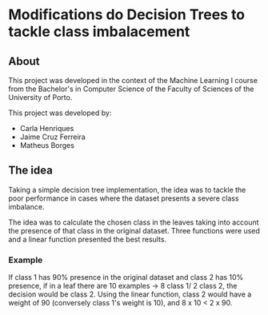 # Modifications do Decision Trees to tackle class imbalacement #

## About ##

This project was developed in the context of the Machine Learning I course from the Bachelor's in Computer Science of the Faculty of Sciences of the University of Porto.

This project was developed by:

* Carla Henriques
* Jaime Cruz Ferreira
* Matheus Borges

## The idea ##

Taking a simple decision tree implementation, the idea was to tackle the poor performance in cases where the dataset presents a severe class imbalance.

The idea was to calculate the chosen class in the leaves taking into account the presence of that class in the original dataset. Three functions were used and a linear function presented the best results.

### Example ###

If class 1 has 90% presence in the original dataset and class 2 has 10% presence, if in a leaf there are 10 examples -> 8 class 1/ 2 class 2, the decision would be class 2.
Using the linear function, class 2 would have a weight of 90 (conversely class 1's weight is 10), and 8 x 10 < 2 x 90.
